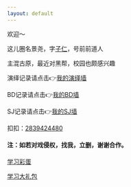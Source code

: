 ```yaml
---
layout: default
---
```



欢迎～

这儿圈名景尧，字[子仁](./another-page.html)，号前前道人

主混古原，最近对黑帮，校园也颇感兴趣

演绎记录请点击👉[我的演绎墙](./docs/my-page.html)

BD记录请点击👉[我的BD墙](./docs/bdindex.html)

SJ记录请点击👉[我的SJ墙](./docs/docs-sjindex.html)

扣扣：[2839424480](https://raw.githubusercontent.com/UserT2019/UserT2019.github.io/master/assets/img/qqewm.jpg)

#### 注：如若对戏侵权，找我，立删，谢谢合作。

[学习彩蛋](./docs/caidan.html)

[学习大礼包](./docs/cgcdalibao.html)
